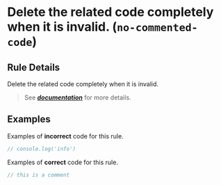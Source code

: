 # Delete the related code completely when it is invalid. (`no-commented-code`)

## Rule Details

Delete the related code completely when it is invalid.

> See [**_documentation_**](https://developer.huawei.com/consumer/{{region}}/doc/harmonyos-guides-{{apiVersion}}/ide_no-commented-code-{{apiVersion}}) for more details.

## Examples

Examples of **incorrect** code for this rule.

```ts
// console.log('info')
```

Examples of **correct** code for this rule.

```ts
// this is a comment
```
